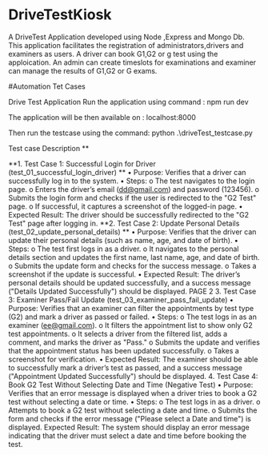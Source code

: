 # DriveTestKiosk
A DriveTest Application developed using Node ,Express and Mongo Db. This application facilitates the registration of administrators,drivers and examiners as users. A driver can book G1,G2 or g test using the apploication. An admin can create timeslots for examinations and examiner can manage the results of G1,G2 or G exams.

#Automation Tet Cases

Drive Test Application 
Run the application using command : npm run dev 

The application will be then available on :  localhost:8000 

Then run the testcase using the command:  python .\driveTest_testcase.py 

Test case Description ** 

**1. Test Case 1: Successful Login for Driver (test_01_successful_login_driver) **
• Purpose: Verifies that a driver can successfully log in to the system. 
• Steps: 
o The test navigates to the login page. 
o Enters the driver’s email (dd@gmail.com) and password (123456). 
o Submits the login form and checks if the user is redirected to the "G2 
Test" page. 
o If successful, it captures a screenshot of the logged-in page. 
• Expected Result: The driver should be successfully redirected to the "G2 
Test" page after logging in. 
**2. Test Case 2: Update Personal Details (test_02_update_personal_details) **
• Purpose: Verifies that the driver can update their personal details (such as 
name, age, and date of birth). 
• Steps: 
o The test first logs in as a driver. 
o It navigates to the personal details section and updates the first 
name, last name, age, and date of birth. 
o Submits the update form and checks for the success message. 
o Takes a screenshot if the update is successful. 
• Expected Result: The driver’s personal details should be updated 
successfully, and a success message ("Details Updated Successfully") 
should be displayed. 
PAGE   2 
3. Test Case 3: Examiner Pass/Fail Update (test_03_examiner_pass_fail_update) 
• Purpose: Verifies that an examiner can filter the appointments by test type 
(G2) and mark a driver as passed or failed. 
• Steps: 
o The test logs in as an examiner (ee@gmail.com). 
o It filters the appointment list to show only G2 test appointments. 
o It selects a driver from the filtered list, adds a comment, and marks 
the driver as "Pass." 
o Submits the update and verifies that the appointment status has 
been updated successfully. 
o Takes a screenshot for verification. 
• Expected Result: The examiner should be able to successfully mark a 
driver’s test as passed, and a success message ("Appointment Updated 
Successfully") should be displayed. 
4. Test Case 4: Book G2 Test Without Selecting Date and Time (Negative Test) 
• Purpose: Verifies that an error message is displayed when a driver tries to 
book a G2 test without selecting a date or time. 
• Steps: 
o The test logs in as a driver. 
o Attempts to book a G2 test without selecting a date and time. 
o Submits the form and checks if the error message ("Please select a 
Date and time") is displayed. 
Expected Result: The system should display an error message indicating that the 
driver must select a date and time before booking the test.
